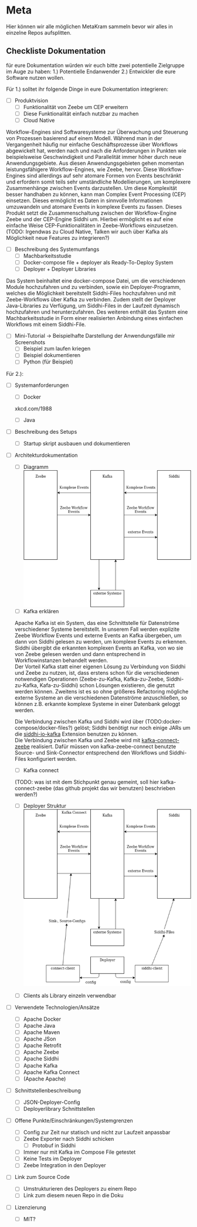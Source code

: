 # Meta

Hier können wir alle möglichen MetaKram sammeln bevor wir alles in einzelne Repos aufsplitten.

## Checkliste Dokumentation

für eure Dokumentation würden wir euch bitte zwei potentielle Zielgruppe im Auge zu haben: 1.) Potentielle Endanwender 2.) Entwickler die eure Software nutzen wollen.

Für 1.) solltet ihr folgende Dinge in eure Dokumentation integrieren:

- [ ] Produktvision
     - [ ] Funktionalität von Zeebe um CEP erweitern
     - [ ] Diese Funktionalität einfach nutzbar zu machen
     - [ ] Cloud Native

Workflow-Engines sind Softwaresysteme zur Überwachung und Steuerung von Prozessen basierend auf einem Modell. Während man in der Vergangenheit häufig nur einfache Geschäftsprozesse über Workflows abgewickelt hat, werden nach und nach die Anforderungen in Punkten wie beispielsweise Geschwindigkeit und Parallelität immer höher durch neue Anwendungsgebiete. Aus diesen Anwendungsgebieten gehen momentan leistungsfähigere Workflow-Engines, wie Zeebe, hervor.
Diese Workflow-Engines sind allerdings auf sehr atomare Formen von Events beschränkt und erfordern somit teils sehr umständliche Modellierungen, um komplexere Zusammenhänge zwischen Events darzustellen. Um diese Komplexität besser handhaben zu können, kann man Complex Event Processing (CEP) einsetzen. Dieses ermöglicht es Daten in sinnvolle Informationen umzuwandeln und atomare Events in komplexe Events zu fassen.
Dieses Produkt setzt die Zusammenschaltung zwischen der Workflow-Engine Zeebe und der CEP-Engine Siddhi um. Hierbei ermöglicht es auf eine einfache Weise CEP-Funktionalitäten in Zeebe-Workflows einzusetzen. (TODO: Irgendwas zu Cloud Native, Talken wir auch über Kafka als Möglichkeit neue Features zu integrieren?)

- [ ] Beschreibung des Systemumfangs
     - [ ] Machbarkeitsstudie
     - [ ] Docker-compose file + deployer als Ready-To-Deploy System
     - [ ] Deployer + Deployer Libraries

Das System beinhaltet eine docker-compose Datei, um die verschiedenen Module hochzufahren und zu verbinden, sowie ein Deployer-Programm, welches die Möglichkeit bereitstellt Siddhi-Files hochzufahren und mit Zeebe-Workflows über Kafka zu verbinden.
Zudem stellt der Deployer Java-Libraries zu Verfügung, um Siddhi-Files in der Laufzeit dynamisch hochzufahren und herunterzufahren.
Des weiteren enthält das System eine Machbarkeitsstudie in Form einer realisierten Anbindung eines einfachen Workflows mit einem Siddhi-File.



 - [ ] Mini-Tutorial -> Beispielhafte Darstellung der Anwendungsfälle mir Screenshots
     -  [ ] Beispiel zum laufen kriegen
     - [ ] Beispiel dokumentieren
     - [ ] Python (für Beispiel)

Für 2.):

- [ ] Systemanforderungen
   - [ ] Docker
   
   xkcd.com/1988
   - [ ] Java
- [ ] Beschreibung des Setups
   - [ ] Startup skript ausbauen und dokumentieren
- [ ] Architekturdokumentation
    - [ ] Diagramm
    ![alt text](./cep_architecture_diagram.png "CEP Architektur")    
    - [ ] Kafka erklären
    
    Apache Kafka ist ein System, das eine Schnittstelle für Datenströme verschiedener Systeme bereitstellt. In unserem Fall werden explizite Zeebe Workflow Events und externe Events an Kafka übergeben, um dann von Siddhi gelesen zu werden, um komplexe Events zu erkennen. Siddhi übergibt die erkannten komplexen Events an Kafka, von wo sie von Zeebe gelesen werden und dann entsprechend in Workflowinstanzen behandelt werden.  
    Der Vorteil Kafka statt einer eigenen Lösung zu Verbindung von Siddhi und Zeebe zu nutzen, ist, dass erstens schon für die verschiedenen notwendigen Operationen (Zeebe-zu-Kafka, Kafka-zu-Zeebe, Siddhi-zu-Kafka, Kafa-zu-Siddhi) schon Lösungen existieren, die genutzt werden können. Zweitens ist es so ohne größeres Refactoring mögliche externe Systeme an die verschiedenen Datenströme anzuschließen, so können z.B. erkannte komplexe Systeme in einer Datenbank geloggt werden.
    
    Die Verbindung zwischen Kafka und Siddhi wird über (TODO:docker-compose/docker-files?) gelöst; Siddhi benötigt nur noch einige JARs um die [siddhi-io-kafka](https://siddhi-io.github.io/siddhi-io-kafka/) Extension benutzen zu können.  
    Die Verbindung zwischen Kafka und Zeebe wird mit [kafka-connect-zeebe](https://github.com/zeebe-io/kafka-connect-zeebe) realisiert. Dafür müssen von kafka-zeebe-connect benutzte Source- und Sink-Connector entsprechend den Workflows und Siddhi-Files konfiguriert werden.
    - [ ] Kafka connect
    
    (TODO: was ist mit dem Stichpunkt genau gemeint, soll hier kafka-connect-zeebe (das github projekt das wir benutzen) beschrieben werden?)    
    - [ ] Deployer Struktur
    ![alt text](./cep_with_deployer.png "Deployer Architektur") 
        
    - [ ] Clients als Library einzeln verwendbar
- [ ] Verwendete Technologien/Ansätze
   - [ ] Apache Docker
   - [ ] Apache Java
   - [ ] Apache Maven
   - [ ] Apache JSon
   - [ ] Apache Retrofit
   - [ ] Apache  Zeebe
   - [ ] Apache Siddhi
   - [ ] Apache Kafka
   - [ ] Apache Kafka Connect
   - [ ] (Apache Apache)
- [ ] Schnittstellenbeschreibung
   - [ ] JSON-Deployer-Config
   - [ ] Deployerlibrary Schnittstellen
- [ ] Offene Punkte/Einschränkungen/Systemgrenzen
   - [ ] Config zur Zeit nur statisch und nicht zur Laufzeit anpassbar
   - [ ] Zeebe Exporter nach Siddhi schicken
       - [ ] Protobuf in Siddhi 
   - [ ] Immer nur mit Kafka im Compose File getestet
   - [ ] Keine Tests im Deployer
   - [ ] Zeebe Integration in den Deployer
- [ ] Link zum Source Code
    - [ ] Umstrukturieren des Deployers zu einem Repo
    - [ ] Link zum diesem neuen Repo in die Doku
- [ ] Lizenzierung
    - [ ] MIT?

